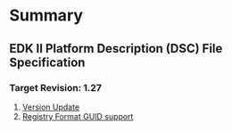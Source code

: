 # Summary

## EDK II Platform Description (DSC) File Specification

### Target Revision: 1.27

1. [Version Update](1.27/DscVersionUpdate.md)
2. [Registry Format GUID support](1.27/RegFormatGuids.md)

